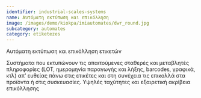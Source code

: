 ```yaml
---
identifier: industrial-scales-systems
name: Αυτόματη εκτύπωση και επικόλληση
image: /images/demo/kiokpa/imiautomates/dwr_round.jpg
subcategory: automates
category: etiketezes
---
```








Αυτόματη εκτύπωση και επικόλληση ετικετών

Συστήματα που εκτυπώνουν τις απαιτούμενες σταθερές και μεταβλητές πληροφορίες (LOT, ημερομηνία παραγωγής και λήξης, barcodes, γραφικά, κτλ) απ’ ευθείας πάνω στις ετικέτες και στη συνέχεια τις επικολλά στα προϊόντα ή στις συσκευασίες. Υψηλές ταχύτητες και εξαιρετική ακρίβεια επικόλλησης
